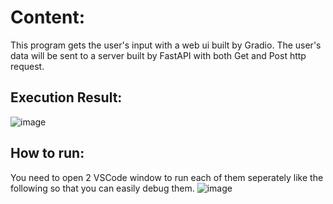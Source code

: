 # Content:
This program gets the user's input with a web ui built by Gradio.
The user's data will be sent to a server built by FastAPI with both Get and Post http request.
## Execution Result:
![image](https://github.com/user-attachments/assets/c30952a9-59b2-4f1f-bd0e-1ce2be560573)

## How to run:
You need to open 2 VSCode window to run each of them seperately like the following so that you can easily debug them.
![image](https://github.com/user-attachments/assets/5377050e-e515-46f8-8e4f-f9e9e63d93a1)
